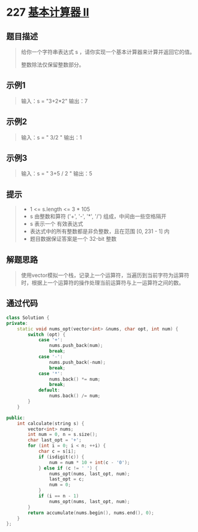 # 227 [基本计算器 II](https://leetcode-cn.com/problems/basic-calculator-ii/)

## 题目描述

> 给你一个字符串表达式 s ，请你实现一个基本计算器来计算并返回它的值。
>
> 整数除法仅保留整数部分。

## 示例1

> 输入：s = "3+2*2"
> 输出：7

## 示例2

> 输入：s = " 3/2 "
> 输出：1

## 示例3

> 输入：s = " 3+5 / 2 "
> 输出：5

## 提示

>- 1 <= s.length <= 3 * 105
>- s 由整数和算符 ('+', '-', '*', '/') 组成，中间由一些空格隔开
>- s 表示一个 有效表达式
>- 表达式中的所有整数都是非负整数，且在范围 [0, 231 - 1] 内
>- 题目数据保证答案是一个 32-bit 整数

## 解题思路

>使用vector模拟一个栈，记录上一个运算符，当遍历到当前字符为运算符时，根据上一个运算符的操作处理当前运算符与上一运算符之间的数。

## 通过代码

```cpp
class Solution {
private:
    static void nums_opt(vector<int> &nums, char opt, int num) {
        switch (opt) {
            case '+':
                nums.push_back(num);
                break;
            case '-':
                nums.push_back(-num);
                break;
            case '*':
                nums.back() *= num;
                break;
            default:
                nums.back() /= num;
        }
    }

public:
    int calculate(string s) {
        vector<int> nums;
        int num = 0, n = s.size();
        char last_opt = '+';
        for (int i = 0; i < n; ++i) {
            char c = s[i];
            if (isdigit(c)) {
                num = num * 10 + int(c - '0');
            } else if (c != ' ') {
                nums_opt(nums, last_opt, num);
                last_opt = c;
                num = 0;
            }
            if (i == n - 1)
                nums_opt(nums, last_opt, num);
        }
        return accumulate(nums.begin(), nums.end(), 0);
    }
};
```

